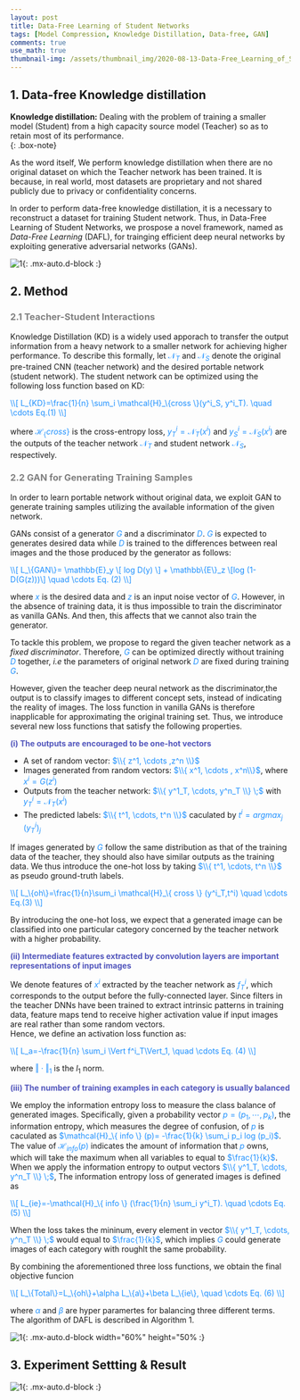```yaml
---
layout: post
title: Data-Free Learning of Student Networks
tags: [Model Compression, Knowledge Distillation, Data-free, GAN]
comments: true
use_math: true
thumbnail-img: /assets/thumbnail_img/2020-08-13-Data-Free_Learning_of_Student_Networks/post.png
---
```


## 1. Data-free Knowledge distillation  
**Knowledge distillation:** Dealing with the problem of training a smaller model (Student) from a high capacity source model (Teacher) so as to retain most of its performance.  
{: .box-note}


As the word itself, We perform knowledge distillation when there are no original dataset on which the Teacher network has been trained. It is because, in real world, most datasets are proprietary and not shared publicly due to privacy or confidentiality concerns. 


In order to perform data-free knowledge distillation, it is a necessary to reconstruct a dataset for training Student network. Thus, in Data-Free Learning of Student Networks, we prospose a novel framework, named as *Data-Free Learning* (DAFL), for trainging efficient deep neural networks by exploiting generative adversarial networks (GANs).


![1](https://da2so.github.io/assets/post_img/2020-08-13-Data-Free_Learning_of_Student_Networks/1.png){: .mx-auto.d-block :}

## 2. Method

### <span style="color:gray">2.1 Teacher-Student Interactions </span>

Knowledge Distillation (KD) is a widely used apporach to transfer the output information from a heavy network to a smaller network for achieving higher performance. To describe this formally, let <span style="color:DodgerBlue">$\mathcal{N}_T$</span> and <span style="color:DodgerBlue">$\mathcal{N}_S$</span> denote the original pre-trained CNN (teacher network) and the desired portable network (student network). The student network can be optimized using the following loss function based on KD:

<span style="color:DodgerBlue">
\\[
L_{KD}=\frac{1}{n} \sum_i \mathcal{H}_\{cross \}(y^i_S, y^i_T). \quad \cdots Eq.(1)
\\]
</span>

where <span style="color:DodgerBlue">$\mathcal{H}_\{cross \}$</span> is the cross-entropy loss, <span style="color:DodgerBlue">$y^i_T= \mathcal{N}_T(x^i)$</span> and <span style="color:DodgerBlue">$y^i_S=\mathcal{N}_S(x^i)$</span> are the outputs of the teacher network <span style="color:DodgerBlue">$\mathcal{N}_T$</span> and student network <span style="color:DodgerBlue">$\mathcal{N}_S$</span>, respectively.



### <span style="color:gray">2.2 GAN for Generating Training Samples </span>

In order to learn portable network without original data, we exploit GAN to generate training samples utilizing the available information of the given network.

GANs consist of a generator  <span style="color:DodgerBlue">$G$</span> and a discriminator  <span style="color:DodgerBlue">$D$</span>.  <span style="color:DodgerBlue">$G$</span> is expected to generates desired data while <span style="color:DodgerBlue">$D$</span> is trained to the differences between real images and the those produced by the generator as follows:

<span style="color:DodgerBlue">
\\[
L_\{GAN\}= \mathbb{E}_y \[ log D(y) \] + \mathbb\{E\}_z \[log (1-D(G(z)))\] \quad \cdots Eq. (2)
\\]
</span>


where  <span style="color:DodgerBlue">$x$</span> is the desired data and  <span style="color:DodgerBlue">$z$</span> is an input noise vector of  <span style="color:DodgerBlue">$G$</span>. However, in the absence of training data, it is thus impossible to train the discriminator as vanilla GANs. And then, this affects that we cannot also train the generator.

To tackle this problem, we propose to regard the given teacher network as a *fixed discriminator*. Therefore,  <span style="color:DodgerBlue">$G$</span> can be optimized directly without training <span style="color:DodgerBlue">$D$</span> together, *i.e* the parameters of original network <span style="color:DodgerBlue">$D$</span> are fixed during training <span style="color:DodgerBlue">$G$</span>.


However, given the teacher deep neural network as the discriminator,the output is to classify images to different concept sets, instead of indicating the reality of images. The loss function
in vanilla GANs is therefore inapplicable for approximating the original training set. Thus, we introduce several new loss functions that satisfy the following properties.


<span style="color:#5256BC"><b>(i) The outputs are encouraged to be one-hot vectors</b></span>


* A set of random vector: <span style="color:DodgerBlue">$\\{ z^1, \cdots ,z^n \\}$</span>
* Images generated from random vectors: <span style="color:DodgerBlue">$\\{ x^1, \cdots , x^n\\}$</span>, where <span style="color:DodgerBlue">$x^i=G(z^i)$</span>
* Outputs from the teacher network: <span style="color:DodgerBlue">$\\{ y^1_T, \cdots, y^n_T \\} \;$</span> with <span style="color:DodgerBlue">$y^i_T=\mathcal{N}_T (x^i)$</span>
* The predicted labels: <span style="color:DodgerBlue">$\\{ t^1, \cdots, t^n \\}$</span> caculated by <span style="color:DodgerBlue">$t^i=argmax_j \,(y^i_T)_j$</span>


If images generated by <span style="color:DodgerBlue">$G$</span> follow the same distribution as that of the training data of the teacher, they should also have similar outputs as the training data. We thus introduce the one-hot loss by taking <span style="color:DodgerBlue">$\\{ t^1, \cdots, t^n \\}$</span> as pseudo ground-truth labels.

<span style="color:DodgerBlue">
\\[
L_\{oh\}=\frac{1}{n}\sum_i \mathcal{H}_\{ cross \} (y^i_T,t^i) \quad \cdots Eq.(3)
\\]
</span>

By introducing the one-hot loss, we expect that a generated image can be classified into one particular category concerned by the teacher network with a higher probability.

<span style="color:#5256BC"><b>(ii) Intermediate features extracted by convolution layers are important representations of input images</b></span>


We denote features of <span style="color:DodgerBlue">$x^i$</span> extracted by the teacher network as <span style="color:DodgerBlue">$f^i_T$</span>, which corresponds to the output before the fully-connected layer. Since filters in the teacher DNNs have been trained to extract intrinsic patterns in training data, feature maps tend to receive higher activation value if input images are real rather than some random vectors.  
Hence, we define an activation loss function as:

<span style="color:DodgerBlue">
\\[
L_a=-\frac{1}{n} \sum_i \Vert f^i_T\Vert_1, \quad \cdots Eq. (4)
\\]
</span>

where <span style="color:DodgerBlue">$\Vert \cdot \Vert_1$</span> is the $l_1$ norm.

<span style="color:#5256BC"><b>(iii) The number of training examples in each category is usually balanced</b></span>

We employ the information entropy loss to measure the class balance of generated images. Specifically, given a probability vector <span style="color:DodgerBlue">$p= (p_1, \cdots, p_k)$</span>, the information entropy, which measures the degree of confusion, of <span style="color:DodgerBlue">$p$</span> is caculated as <span style="color:DodgerBlue">$\mathcal{H}_\{ info \} (p)= -\frac{1}{k} \sum_i p_i log (p_i)$</span>. The value of <span style="color:DodgerBlue">$\mathcal{H}_{info}(p)$</span> indicates the amount of information that <span style="color:DodgerBlue">$p$</span> owns, which will take the maximum when all variables to equal to <span style="color:DodgerBlue">$\frac{1}{k}$</span>. When we apply the information entropy to output vectors <span style="color:DodgerBlue">$\\{ y^1_T, \cdots, y^n_T \\} \;$</span>, The information entropy loss of generated images is defined as

<span style="color:DodgerBlue">
\\[
L_{ie}=-\mathcal{H}_\{ info \} (\frac{1}{n} \sum_i y^i_T). \quad \cdots Eq. (5)
\\]
</span>


When the loss takes the mininum, every element in vector <span style="color:DodgerBlue">$\\{ y^1_T, \cdots, y^n_T \\} \;$</span> would equal to <span style="color:DodgerBlue">$\frac{1}{k}$</span>, which implies <span style="color:DodgerBlue">$G$</span> could generate images of each category with roughlt the same probability.


By combining the aforementioned three loss functions, we obtain the final objective funcion


<span style="color:DodgerBlue">
\\[
L_\{Total\}=L_\{oh\}+\alpha L_\{a\}+\beta L_\{ie\}, \quad \cdots Eq. (6)
\\]
</span>

where <span style="color:DodgerBlue">$\alpha$</span> and <span style="color:DodgerBlue">$\beta$</span> are hyper paramertes for balancing three different terms. The algorithm of DAFL is described in Algorithm 1.


![1](https://da2so.github.io/assets/post_img/2020-08-13-Data-Free_Learning_of_Student_Networks/2.png){: .mx-auto.d-block width="60%" height="50% :}


## 3. Experiment Settting & Result


![1](https://da2so.github.io/assets/post_img/2020-08-13-Data-Free_Learning_of_Student_Networks/3.png){: .mx-auto.d-block :}